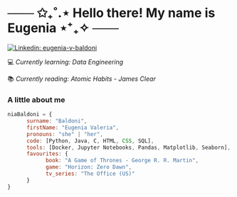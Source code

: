 # ─── ✩₊˚.⋆ Hello there! My name is Eugenia ⋆⁺₊✧ ───
[![Linkedin: eugenia-v-baldoni](https://img.shields.io/badge/LinkedIn-0077B5?style=for-the-badge&logo=linkedin&logoColor=white&link=https://www.linkedin.com/in/eugenia-v-baldoni/)](https://www.linkedin.com/in/eugenia-v-baldoni/)


💻 _Currently learning: Data Engineering_

📚 _Currently reading: Atomic Habits - James Clear_


### A little about me

```javascript
niaBaldoni = {
      surname: "Baldoni",
      firstName: "Eugenia Valeria",
      pronouns: "she" | "her",
      code: [Python, Java, C, HTML, CSS, SQL],
      tools: [Docker, Jupyter Notebooks, Pandas, Matplotlib, Seaborn],
      favourites: {
            book: "A Game of Thrones - George R. R. Martin",
            game: "Horizon: Zero Dawn",
            tv_series: "The Office (US)"
      }
}
```
